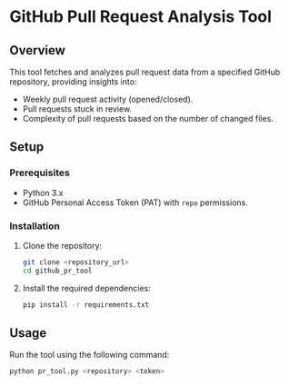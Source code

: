 # GitHub Pull Request Analysis Tool

## Overview
This tool fetches and analyzes pull request data from a specified GitHub repository, providing insights into:
- Weekly pull request activity (opened/closed).
- Pull requests stuck in review.
- Complexity of pull requests based on the number of changed files.

## Setup

### Prerequisites
- Python 3.x
- GitHub Personal Access Token (PAT) with `repo` permissions.

### Installation

1. Clone the repository:
    ```bash
    git clone <repository_url>
    cd github_pr_tool
    ```

2. Install the required dependencies:
    ```bash
    pip install -r requirements.txt
    ```

## Usage

Run the tool using the following command:
```bash
python pr_tool.py <repository> <token>
